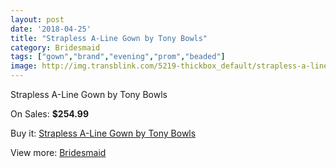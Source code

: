 ```yaml
---
layout: post
date: '2018-04-25'
title: "Strapless A-Line Gown by Tony Bowls"
category: Bridesmaid
tags: ["gown","brand","evening","prom","beaded"]
image: http://img.transblink.com/5219-thickbox_default/strapless-a-line-gown-by-tony-bowls.jpg
---
```

Strapless A-Line Gown by Tony Bowls

On Sales: **$254.99**
<a href="https://www.transblink.com/en/bridesmaid/1647-strapless-a-line-gown-by-tony-bowls.html"><amp-img layout="responsive" width="600" height="600" src="//img.transblink.com/5219-thickbox_default/strapless-a-line-gown-by-tony-bowls.jpg" alt="Strapless A-Line Gown by Tony Bowls 0" /></a>
<a href="https://www.transblink.com/en/bridesmaid/1647-strapless-a-line-gown-by-tony-bowls.html"><amp-img layout="responsive" width="600" height="600" src="//img.transblink.com/5222-thickbox_default/strapless-a-line-gown-by-tony-bowls.jpg" alt="Strapless A-Line Gown by Tony Bowls 1" /></a>
<a href="https://www.transblink.com/en/bridesmaid/1647-strapless-a-line-gown-by-tony-bowls.html"><amp-img layout="responsive" width="600" height="600" src="//img.transblink.com/5221-thickbox_default/strapless-a-line-gown-by-tony-bowls.jpg" alt="Strapless A-Line Gown by Tony Bowls 2" /></a>
<a href="https://www.transblink.com/en/bridesmaid/1647-strapless-a-line-gown-by-tony-bowls.html"><amp-img layout="responsive" width="600" height="600" src="//img.transblink.com/5220-thickbox_default/strapless-a-line-gown-by-tony-bowls.jpg" alt="Strapless A-Line Gown by Tony Bowls 3" /></a>

Buy it: [Strapless A-Line Gown by Tony Bowls](https://www.transblink.com/en/bridesmaid/1647-strapless-a-line-gown-by-tony-bowls.html "Strapless A-Line Gown by Tony Bowls")

View more: [Bridesmaid](https://www.transblink.com/en/4-bridesmaid "Bridesmaid")